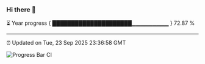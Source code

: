 ### Hi there 👋

⏳ Year progress { █████████████████████▁▁▁▁▁▁▁▁▁ } 72.87 %

---

⏰ Updated on Tue, 23 Sep 2025 23:36:58 GMT

![Progress Bar CI](https://github.com/IshwaranRudhara/GIT-ACTION/workflows/Progress%20Bar%20CI/badge.svg)
